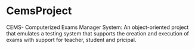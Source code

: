 # CemsProject
CEMS- Computerized Exams Manager System: An object-oriented project that emulates a testing system that supports the creation and execution of exams with support for teacher, student and pricipal.
